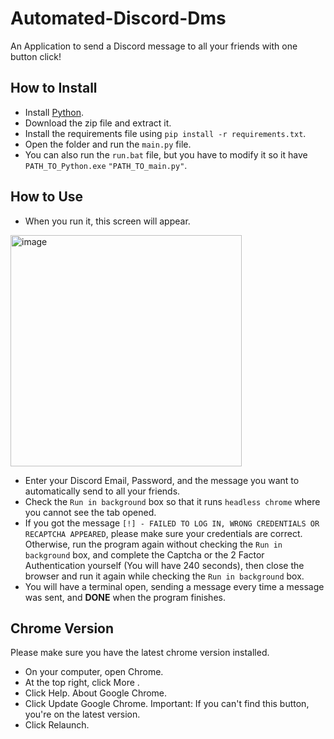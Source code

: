 # Automated-Discord-Dms
An Application to send a Discord message to all your friends with one button click!

## How to Install
- Install [Python](https://www.python.org/downloads/).
- Download the zip file and extract it.
- Install the requirements file using `pip install -r requirements.txt`.
- Open the folder and run the `main.py` file.
- You can also run the `run.bat` file, but you have to modify it so it have `PATH_TO_Python.exe`  `"PATH_TO_main.py"`.

## How to Use
- When you run it, this screen will appear.
<img width="370" alt="image" src="https://user-images.githubusercontent.com/101992888/223509479-01ee9375-9ad1-4145-a6e2-e76c62d4b28d.png">

- Enter your Discord Email, Password, and the message you want to automatically send to all your friends.
- Check the `Run in background` box so that it runs `headless chrome` where you cannot see the tab opened.
- If you got the message `[!] - FAILED TO LOG IN, WRONG CREDENTIALS OR RECAPTCHA APPEARED`, please make sure your credentials are correct. 
  Otherwise, run the program again without checking the `Run in background` box, and complete the Captcha or the 2 Factor Authentication
  yourself (You will have 240 seconds), then close the browser and run it again while checking the `Run in background` box.
- You will have a terminal open, sending a message every time a message was sent, and **DONE** when the program finishes.

## Chrome Version
Please make sure you have the latest chrome version installed.
- On your computer, open Chrome.
- At the top right, click More .
- Click Help. About Google Chrome.
- Click Update Google Chrome. Important: If you can't find this button, you're on the latest version.
- Click Relaunch.
